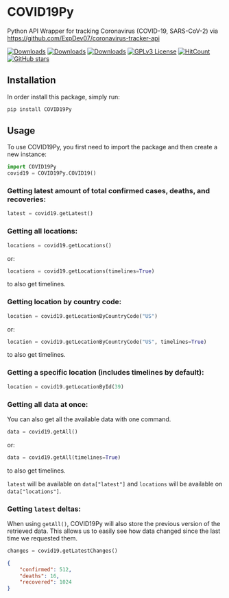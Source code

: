 # COVID19Py
Python API Wrapper for tracking Coronavirus (COVID-19, SARS-CoV-2) via https://github.com/ExpDev07/coronavirus-tracker-api

[![Downloads](https://pepy.tech/badge/covid19py)](https://pepy.tech/project/covid19py)
[![Downloads](https://pepy.tech/badge/covid19py/month)](https://pepy.tech/project/covid19py/month)
[![Downloads](https://pepy.tech/badge/covid19py/week)](https://pepy.tech/project/covid19py/week)
[![GPLv3 License](https://img.shields.io/badge/License-GPL%20v3-yellow.svg)](https://opensource.org/licenses/)
[![HitCount](http://hits.dwyl.com/Kamaropoulos/COVID19Py.svg)](http://hits.dwyl.com/Kamaropoulos/COVID19Py)
[![GitHub stars](https://img.shields.io/github/stars/Kamaropoulos/COVID19Py.svg?style=social&label=Star)](https://github.com/Kamaropoulos/COVID19Py)

## Installation

In order install this package, simply run:

```bash
pip install COVID19Py
```

## Usage

To use COVID19Py, you first need to import the package and then create a new instance:

```python
import COVID19Py
covid19 = COVID19Py.COVID19()
```

### Getting latest amount of total confirmed cases, deaths, and recoveries:

```python
latest = covid19.getLatest()
```

### Getting all locations:

```python
locations = covid19.getLocations()
```

or:

```python
locations = covid19.getLocations(timelines=True)
```
to also get timelines.

### Getting location by country code:

```python
location = covid19.getLocationByCountryCode("US")
```
or:
```python
location = covid19.getLocationByCountryCode("US", timelines=True)
```
to also get timelines.

### Getting a specific location (includes timelines by default):

```python
location = covid19.getLocationById(39)
```

### Getting all data at once:

You can also get all the available data with one command.

```python
data = covid19.getAll()
```
or:
```python
data = covid19.getAll(timelines=True)
```
to also get timelines.

`latest` will be available on `data["latest"]` and `locations` will be available on `data["locations"]`.

### Getting `latest` deltas:

When using `getAll()`, COVID19Py will also store the previous version of the retrieved data. This allows us to easily see how data changed since the last time we requested them.

```python
changes = covid19.getLatestChanges()
```
```json
{
    "confirmed": 512,
    "deaths": 16,
    "recovered": 1024
}
```
